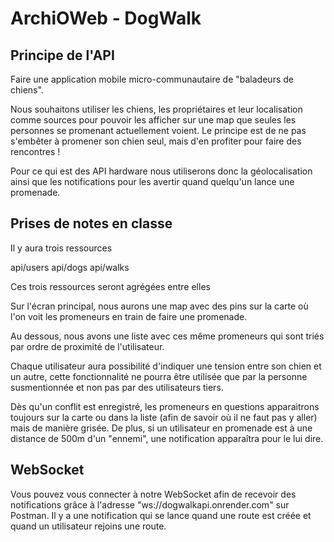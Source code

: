 # ArchiOWeb - DogWalk

## Principe de l'API

Faire une application mobile micro-communautaire de "baladeurs de chiens".

Nous souhaitons utiliser les chiens, les propriétaires et leur localisation comme sources pour pouvoir les afficher sur une map que seules les personnes se promenant actuellement voient.
Le principe est de ne pas s'embêter à promener son chien seul, mais d'en profiter pour faire des rencontres !

Pour ce qui est des API hardware nous utiliserons donc la géolocalisation ainsi que les notifications pour les avertir quand quelqu'un lance une promenade.

## Prises de notes en classe

Il y aura trois ressources

api/users
api/dogs
api/walks

Ces trois ressources seront agrégées entre elles

Sur l'écran principal, nous aurons une map avec des pins sur la carte où l'on voit les promeneurs en train de faire une promenade.

Au dessous, nous avons une liste avec ces même promeneurs qui sont triés par ordre de proximité de l'utilisateur.

Chaque utilisateur aura possibilité d'indiquer une tension entre son chien et un autre, cette fonctionnalité ne pourra être utilisée que par la personne susmentionnée et non pas par des utilisateurs tiers.

Dès qu'un conflit est enregistré, les promeneurs en questions apparaitrons toujours sur la carte ou dans la liste (afin de savoir où il ne faut pas y aller) mais de manière grisée. De plus, si un utilisateur en promenade est à une distance de 500m d'un "ennemi", une notification apparaîtra pour le lui dire.

## WebSocket

Vous pouvez vous connecter à notre WebSocket afin de recevoir des notifications grâce à l'adresse "ws://dogwalkapi.onrender.com" sur Postman. Il y a une notification qui se lance quand une route est créée et quand un utilisateur rejoins une route.